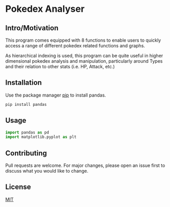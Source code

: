 # Pokedex Analyser 

## Intro/Motivation

This program comes equipped with 8 functions to enable users to quickly access a range of different pokedex related functions and graphs. 

As hierarchical indexing is used, this program can be quite useful in higher dimensional pokedex analysis and manipulation, particularly around Types and their relation to other stats (i.e. HP, Attack, etc.)  

## Installation

Use the package manager [pip](https://pip.pypa.io/en/stable/) to install pandas.

```bash
pip install pandas
```

## Usage

```python
import pandas as pd
import matplotlib.pyplot as plt
```

## Contributing
Pull requests are welcome. For major changes, please open an issue first to discuss what you would like to change.

## License
[MIT](https://choosealicense.com/licenses/mit/) 

